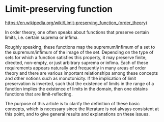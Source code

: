 # Limit-preserving function

https://en.wikipedia.org/wiki/Limit-preserving_function_(order_theory)

In order theory, one often speaks about functions that preserve certain limits, i.e. certain suprema or infima.

Roughly speaking, these functions map the supremum/infimum of a set to the supremum/infimum of the image of the set. Depending on the type of sets for which a function satisfies this property, it may preserve finite, directed, non-empty, or just arbitrary suprema or infima. Each of these requirements appears naturally and frequently in many areas of order theory and there are various important relationships among these concepts and other notions such as monotonicity. If the implication of limit preservation is inverted, such that the existence of limits in the range of a function implies the existence of limits in the domain, then one obtains functions that are limit-reflecting.

The purpose of this article is to clarify the definition of these basic concepts, which is necessary since the literature is not always consistent at this point, and to give general results and explanations on these issues.
